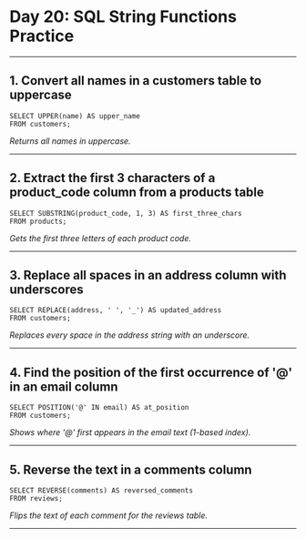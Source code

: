 # Day 20: SQL String Functions Practice

---

## 1. Convert all names in a customers table to uppercase
```
SELECT UPPER(name) AS upper_name
FROM customers;
```
*Returns all names in uppercase.*

---

## 2. Extract the first 3 characters of a product_code column from a products table
```
SELECT SUBSTRING(product_code, 1, 3) AS first_three_chars
FROM products;
```
*Gets the first three letters of each product code.*

---

## 3. Replace all spaces in an address column with underscores
```
SELECT REPLACE(address, ' ', '_') AS updated_address
FROM customers;
```
*Replaces every space in the address string with an underscore.*

---

## 4. Find the position of the first occurrence of '@' in an email column
```
SELECT POSITION('@' IN email) AS at_position
FROM customers;
```
*Shows where '@' first appears in the email text (1-based index).*

---

## 5. Reverse the text in a comments column
```
SELECT REVERSE(comments) AS reversed_comments
FROM reviews;
```
*Flips the text of each comment for the reviews table.*

---

